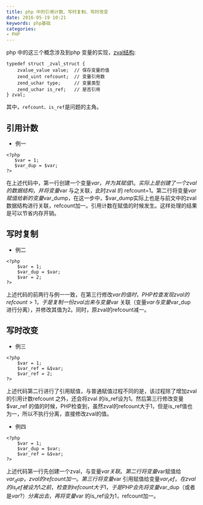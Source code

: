 ```yaml
---
title: php 中的引用计数、写时复制、写时改变
date: 2016-05-19 10:21
keywords: php基础
categories:
- PHP
---
```


php 中的这三个概念涉及到php 变量的实现，[zval结构](http://www.laruence.com/2008/08/22/412.html):
```
typedef struct _zval_struct {
    zvalue_value value;  // 保存变量的值
    zend_uint refcount;  // 变量引用数
    zend_uchar type;     // 变量类型
    zend_uchar is_ref;   // 是否引用
} zval;
```
其中，`refcount、is_ref`是问题的主角。

## 引用计数 ##
- 例一
```
<?php
   $var = 1;
   $var_dup = $var;
?>
```
在上述代码中，第一行创建一个变量$var，并为其赋值1。实际上是创建了一个zval 的数据结构，并将变量$var 与之关联，此时zval 的 refcount=1。第二行将变量$var 赋值给新的变量$var_dump，在这一步中，$var_dump实际上也是与前文中的zval 数据结构进行关联，refcount加一。引用计数在赋值的时候发生。这样处理的结果是可以节省内存开销。
<!-- more -->
## 写时复制 ##
- 例二
```
<?php
    $var = 1;
    $var_dup = $var;
    $var = 2;
?>
```

上述代码的前两行与例一一致，在第三行修改$var 的值时，PHP 检查发现zval的refcount>1，于是复制一份zval 出来与变量$var 关联（变量$var 与变量$var_dup 进行分离），并修改其值为2。同时，原zval的refcount减一。

## 写时改变 ##
- 例三
```
<?php
    $var = 1;
    $var_ref = &$var;
    $var_ref = 2;
?>
```
上述代码第二行进行了引用赋值，与普通赋值过程不同的是，该过程除了增加zval 的引用计数refcount 之外，还会将zval 的is_ref设为1。然后第三行修改变量$var_ref 的值的时候，PHP检查到，虽然zval的refcount大于1，但是is_ref值也为一，所以不执行分离，直接修改zval的值。

- 例四
```
<?php
    $var = 1;
    $var_dup = $var;
    $var_ref = &$var;
?>
```
上述代码第一行先创建一个zval，与变量$var关联。第二行将变量$var赋值给$var_dup，zval的refcount加一。第三行将变量$var 引用赋值给变量$var_ref，在zval的is_ref被设为1之前，检查到refcount大于1，于是PHP会先将变量$var_dup（或者是$var?）分离出去，再将变量$var 的is_ref设为1，refcount加一。



